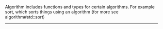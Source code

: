 Algorithm includes functions and types for certain algorithms.
For example sort, which sorts things using an algorithm (for more see algorithm#std::sort)

---


